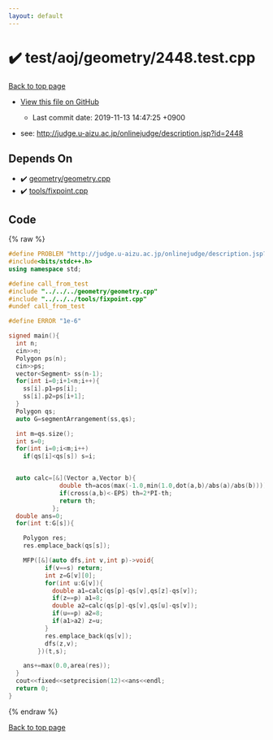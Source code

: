 ```yaml
---
layout: default
---
```


<!-- mathjax config similar to math.stackexchange -->
<script type="text/javascript" async
  src="https://cdnjs.cloudflare.com/ajax/libs/mathjax/2.7.5/MathJax.js?config=TeX-MML-AM_CHTML">
</script>
<script type="text/x-mathjax-config">
  MathJax.Hub.Config({
    TeX: { equationNumbers: { autoNumber: "AMS" }},
    tex2jax: {
      inlineMath: [ ['$','$'] ],
      processEscapes: true
    },
    "HTML-CSS": { matchFontHeight: false },
    displayAlign: "left",
    displayIndent: "2em"
  });
</script>

<script type="text/javascript" src="https://cdnjs.cloudflare.com/ajax/libs/jquery/3.4.1/jquery.min.js"></script>
<script src="https://cdn.jsdelivr.net/npm/jquery-balloon-js@1.1.2/jquery.balloon.min.js" integrity="sha256-ZEYs9VrgAeNuPvs15E39OsyOJaIkXEEt10fzxJ20+2I=" crossorigin="anonymous"></script>
<script type="text/javascript" src="../../../../assets/js/copy-button.js"></script>
<link rel="stylesheet" href="../../../../assets/css/copy-button.css" />


# :heavy_check_mark: test/aoj/geometry/2448.test.cpp
<a href="../../../../index.html">Back to top page</a>

* <a href="{{ site.github.repository_url }}/blob/master/test/aoj/geometry/2448.test.cpp">View this file on GitHub</a>
    - Last commit date: 2019-11-13 14:47:25 +0900


* see: <a href="http://judge.u-aizu.ac.jp/onlinejudge/description.jsp?id=2448">http://judge.u-aizu.ac.jp/onlinejudge/description.jsp?id=2448</a>


## Depends On
* :heavy_check_mark: <a href="../../../../library/geometry/geometry.cpp.html">geometry/geometry.cpp</a>
* :heavy_check_mark: <a href="../../../../library/tools/fixpoint.cpp.html">tools/fixpoint.cpp</a>


## Code
{% raw %}
```cpp
#define PROBLEM "http://judge.u-aizu.ac.jp/onlinejudge/description.jsp?id=2448"
#include<bits/stdc++.h>
using namespace std;

#define call_from_test
#include "../../../geometry/geometry.cpp"
#include "../../../tools/fixpoint.cpp"
#undef call_from_test

#define ERROR "1e-6"

signed main(){
  int n;
  cin>>n;
  Polygon ps(n);
  cin>>ps;
  vector<Segment> ss(n-1);
  for(int i=0;i+1<n;i++){
    ss[i].p1=ps[i];
    ss[i].p2=ps[i+1];
  }
  Polygon qs;
  auto G=segmentArrangement(ss,qs);

  int m=qs.size();
  int s=0;
  for(int i=0;i<m;i++)
    if(qs[i]<qs[s]) s=i;


  auto calc=[&](Vector a,Vector b){
              double th=acos(max(-1.0,min(1.0,dot(a,b)/abs(a)/abs(b))));
              if(cross(a,b)<-EPS) th=2*PI-th;
              return th;
            };
  double ans=0;
  for(int t:G[s]){

    Polygon res;
    res.emplace_back(qs[s]);

    MFP([&](auto dfs,int v,int p)->void{
          if(v==s) return;
          int z=G[v][0];
          for(int u:G[v]){
            double a1=calc(qs[p]-qs[v],qs[z]-qs[v]);
            if(z==p) a1=8;
            double a2=calc(qs[p]-qs[v],qs[u]-qs[v]);
            if(u==p) a2=8;
            if(a1>a2) z=u;
          }
          res.emplace_back(qs[v]);
          dfs(z,v);
        })(t,s);

    ans+=max(0.0,area(res));
  }
  cout<<fixed<<setprecision(12)<<ans<<endl;
  return 0;
}

```
{% endraw %}

<a href="../../../../index.html">Back to top page</a>

